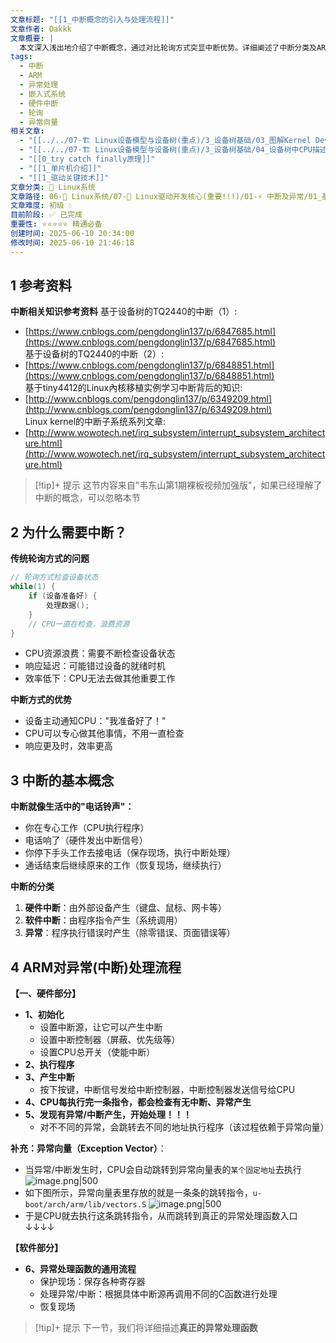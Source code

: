 ```yaml
---
文章标题: "[[1_中断概念的引入与处理流程]]"
文章作者: Dakkk
文章概要: |
  本文深入浅出地介绍了中断概念，通过对比轮询方式突显中断优势。详细阐述了中断分类及ARM架构下中断的硬件触发与软件处理流程，包括异常向量机制，旨在为读者构建中断处理的基础认知。
tags:
  - 中断
  - ARM
  - 异常处理
  - 嵌入式系统
  - 硬件中断
  - 轮询
  - 异常向量
相关文章:
  - "[[../../07-🏗️ Linux设备模型与设备树(重点)/3_设备树基础/03_图解Kernel Device Tree(设备树)的使用]]"
  - "[[../../07-🏗️ Linux设备模型与设备树(重点)/3_设备树基础/04_设备树中CPU描述 (不需要改)]]"
  - "[[0_try catch finally原理]]"
  - "[[1_单片机介绍]]"
  - "[[1_驱动关键技术]]"
文章分类: 🐧 Linux系统
文章路径: 06-🐧 Linux系统/07-🚗 Linux驱动开发核心(重要!!!)/01-⚡ 中断及异常/01_基于韦神设备树课程/1_中断概念的引入与处理流程.md
文章难度: 初级 💧
目前阶段: ✅ 已完成
重要性: ⭐⭐⭐⭐⭐ 精通必备
创建时间: 2025-06-10 20:34:00
修改时间: 2025-06-10 21:46:18
---
```


## 1 参考资料

**中断相关知识参考资料**
基于设备树的TQ2440的中断（1）:
- [https://www.cnblogs.com/pengdonglin137/p/6847685.html](https://www.cnblogs.com/pengdonglin137/p/6847685.html)  
基于设备树的TQ2440的中断（2）: 
- [https://www.cnblogs.com/pengdonglin137/p/6848851.html](https://www.cnblogs.com/pengdonglin137/p/6848851.html)  
基于tiny4412的Linux內核移植实例学习中断背后的知识:
- [http://www.cnblogs.com/pengdonglin137/p/6349209.html](http://www.cnblogs.com/pengdonglin137/p/6349209.html)  
Linux kernel的中断子系统系列文章:
- [http://www.wowotech.net/irq_subsystem/interrupt_subsystem_architecture.html](http://www.wowotech.net/irq_subsystem/interrupt_subsystem_architecture.html)

> [!tip]+ 提示
> 这节内容来自"韦东山第1期裸板视频加强版"，如果已经理解了中断的概念，可以忽略本节

## 2 为什么需要中断？

**传统轮询方式的问题**
```c
// 轮询方式检查设备状态
while(1) {
    if (设备准备好) {
        处理数据();
    }
    // CPU一直在检查，浪费资源
}
```
- CPU资源浪费：需要不断检查设备状态
- 响应延迟：可能错过设备的就绪时机
- 效率低下：CPU无法去做其他重要工作

**中断方式的优势**
- 设备主动通知CPU："我准备好了！"
- CPU可以专心做其他事情，不用一直检查
- 响应更及时，效率更高

## 3 中断的基本概念

**中断就像生活中的"电话铃声"：**
- 你在专心工作（CPU执行程序）
- 电话响了（硬件发出中断信号）
- 你停下手头工作去接电话（保存现场，执行中断处理）
- 通话结束后继续原来的工作（恢复现场，继续执行）

**中断的分类**
1. **硬件中断**：由外部设备产生（键盘、鼠标、网卡等）
2. **软件中断**：由程序指令产生（系统调用）
3. **异常**：程序执行错误时产生（除零错误、页面错误等）

## 4 ARM对异常(中断)处理流程

**【一、硬件部分】**
- **1、初始化**
	- 设置中断源，让它可以产生中断
	- 设置中断控制器（屏蔽、优先级等）
	- 设置CPU总开关（使能中断）
- **2、执行程序**
- **3、产生中断**
	- 按下按键，中断信号发给中断控制器，中断控制器发送信号给CPU
- **4、CPU每执行完一条指令，都会检查有无中断、异常产生**
- **5、发现有异常/中断产生，开始处理！！！**
	- 对不不同的异常，会跳转去不同的地址执行程序（该过程依赖于异常向量）

**补充：异常向量（Exception Vector）**：
- 当异常/中断发生时，CPU会自动跳转到异常向量表的`某个固定地址`去执行
  ![image.png|500](https://my-obsidian-image.oss-cn-guangzhou.aliyuncs.com/2025/06/66f2851da56c1aa4105eba6b3caadb18.png)
- 如下图所示，异常向量表里存放的就是一条条的跳转指令，`u-boot/arch/arm/lib/vectors.S`
  ![image.png|500](https://my-obsidian-image.oss-cn-guangzhou.aliyuncs.com/2025/06/37ae70262239de916b09a9fb618f904e.png)
- 于是CPU就去执行这条跳转指令，从而跳转到真正的异常处理函数入口 ↓↓↓↓

**【软件部分】**
- **6、异常处理函数的通用流程**
	- 保护现场：保存各种寄存器
	- 处理异常/中断：根据具体中断源再调用不同的C函数进行处理
	- 恢复现场

> [!tip]+ 提示
> 下一节，我们将详细描述**真正的异常处理函数**